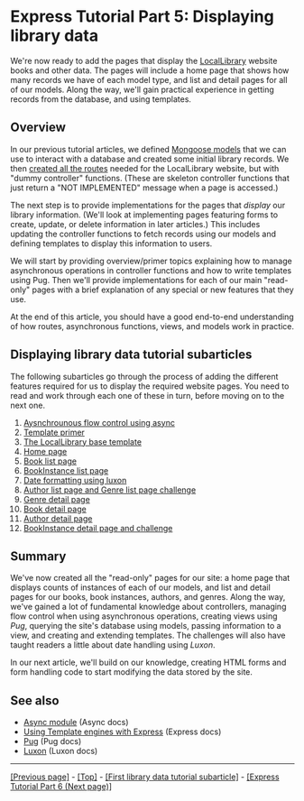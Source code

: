 # Express Tutorial Part 5: Displaying library data

We're now ready to add the pages that display the [LocalLibrary](https://github.com/AndrewSRea/My_Learning_Port/tree/main/JavaScript/Server-Side_Website_Programming/Express_Web_Framework/Express_Tutorial_Local_Library#express-tutorial-the-local-library-website) website books and other data. The pages will include a home page that shows how many records we have of each model type, and list and detail pages for all of our models. Along the way, we'll gain practical experience in getting records from the database, and using templates.

## Overview

In our previous tutorial articles, we defined [Mongoose models](https://github.com/AndrewSRea/My_Learning_Port/tree/main/JavaScript/Server-Side_Website_Programming/Express_Web_Framework/Express_Tutorial_3#express-tutorial-part-3-using-a-database-with-mongoose) that we can use to interact with a database and created some initial library records. We then [created all the routes](https://github.com/AndrewSRea/My_Learning_Port/tree/main/JavaScript/Server-Side_Website_Programming/Express_Web_Framework/Express_Tutorial_4#express-tutorial-part-4-routes-and-controllers) needed for the LocalLibrary website, but with "dummy controller" functions. (These are skeleton controller functions that just return a "NOT IMPLEMENTED" message when a page is accessed.)

The next step is to provide implementations for the pages that *display* our library information. (We'll look at implementing pages featuring forms to create, update, or delete information in later articles.) This includes updating the controller functions to fetch records using our models and defining templates to display this information to users.

We will start by providing overview/primer topics explaining how to manage asynchronous operations in controller functions and how to write templates using Pug. Then we'll provide implementations for each of our main "read-only" pages with a brief explanation of any special or new features that they use.

At the end of this article, you should have a good end-to-end understanding of how routes, asynchronous functions, views, and models work in practice.

## Displaying library data tutorial subarticles

The following subarticles go through the process of adding the different features required for us to display the required website pages. You need to read and work through each one of these in turn, before moving on to the next one.

1. [Aysnchrounous flow control using async]()
2. [Template primer]()
3. [The LocalLibrary base template]()
4. [Home page]()
5. [Book list page]()
6. [BookInstance list page]()
7. [Date formatting using luxon]()
8. [Author list page and Genre list page challenge]()
9. [Genre detail page]()
10. [Book detail page]()
11. [Author detail page]()
12. [BookInstance detail page and challenge]()

## Summary

We've now created all the "read-only" pages for our site: a home page that displays counts of instances of each of our models, and list and detail pages for our books, book instances, authors, and genres. Along the way, we've gained a lot of fundamental knowledge about controllers, managing flow control when using asynchronous operations, creating views using *Pug*, querying the site's database using models, passing information to a view, and creating and extending templates. The challenges will also have taught readers a little about date handling using *Luxon*.

In our next article, we'll build on our knowledge, creating HTML forms and form handling code to start modifying the data stored by the site.

## See also

* [Async module](https://caolan.github.io/async/v3/) (Async docs)
* [Using Template engines with Express](https://expressjs.com/en/guide/using-template-engines.html) (Express docs)
* [Pug](https://pugjs.org/api/getting-started.html) (Pug docs)
* [Luxon](https://github.com/moment/luxon#luxon) (Luxon docs)

<hr>

[[Previous page]](https://github.com/AndrewSRea/My_Learning_Port/tree/main/JavaScript/Server-Side_Website_Programming/Express_Web_Framework/Express_Tutorial_4#express-tutorial-part-4-routes-and-controllers) - [[Top]](https://github.com/AndrewSRea/My_Learning_Port/tree/main/JavaScript/Server-Side_Website_Programming/Express_Web_Framework/Express_Tutorial_5#express-tutorial-part-5-displaying-library-data) - [[First library data tutorial subarticle]]() - [[Express Tutorial Part 6 (Next page)]]()